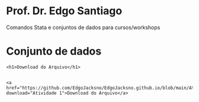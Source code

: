 # Prof. Dr. Edgo Santiago
Comandos Stata e conjuntos de dados para cursos/workshops

# Conjunto de dados

<!DOCTYPE html>
<html lang="pt-br">
<head>
    <meta charset="UTF-8">
    <meta name="viewport" content="width=device-width, initial-scale=1.0">
    <title>Página de Download</title>
</head>
<body>

    <h1>Download do Arquivo</h1>

    
    <a href="https://github.com/EdgoJacksno/EdgoJacksno.github.io/blob/main/Atividade%201.dta" download="Atividade 1">Download do Arquivo</a>

</body>
</html>
